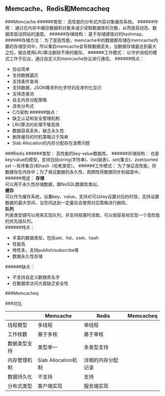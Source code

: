 ## Memcache、Redis和Memcacheq ##

###Memcache
######类型：
高性能的分布式内容对象缓存系统。
######作用：
通过在内存中缓存数据和对象来减少读取数据库的次数，从而提高动态、数据库驱动网站的速度。
######存储结构：
基于存储键值对的hashmap。
######存储方法：
为了提高性能，memcache中的数据都存储在memcache内置的存储空间中，所以重启memcache会导致数据丢失，当数据存储量达到最大之后，就会使用LRU算法删除不用的缓存。
######工作模式：
以守护进程的模式工作于后台，通过自定义的memcache协议进行通信。
######特点：
- 协议简单
- 支持数据遍历
- 支持条件查询
- 支持数据、JSON等序列化字符的反序列化显示
- 支持连接池
- 自主内存分配策略
- 具有分布式
- C/S架构
######缺点：
- 缺乏认证和安全管理机制
- LRU算法的处理不够高效
- 数据容易丢失，缺乏永久性
- 删除缓存的时机策略过于简单
- Slab Allocation的内存分配存在浪费问题

###Redis
######类型：
高性能的key-value数据库。
######存储结构：
也是key/value的模型，支持包括string(字符串)、list(链表)、set(集合)、zset(sorted set --有序集合)和hash（哈希类型）。
######工作模式：
为了保证高性能，将数据存在内存中；为了保证数据的永久性，周期性将数据同步到磁盘中。
######用途：
**存储**<br>
可以用于永久性存储数据，跟NoSQL数据库类似。<br>
**缓存**<br>
可以作为缓存系统，设置key、value，支持对可以key设置对应的时效，支持设置数据的最大空间，当空间达到一定量后会使用对应策略进行删除。<br>
**队列**<br>
列表类型键可以用来实现队列，并支持阻塞时读取，可以很容易地实现一个高性能的优先级队列。<br>
######特点：
- 丰富的数据类型，包括set、list、zset、hash
- 性能高
- 特性多，支持publish/subscribe等
- 数据永久性存储

######缺点：
- 不支持自定义数据库名字
- 在数据库访问方面缺乏安全性

###Memcacheq

###对比
<table>
  <thead>
    <tr>
      <th></th>
      <th>Memcache</th>
      <th>Redis</th>
      <th>Memcacheq</th>
    </tr>
  </thead>
  <tbody>
    <tr>
      <td>线程模型</td>
      <td>多线程</td>
      <td>单线程</td>
      <td></td>
    </tr>
    <tr>
      <td>工作核数</td>
      <td>基于多核</td>
      <td>基于单核</td>
      <td></td>
    </tr>
	<tr>
      <td>数据类型支持</td>
      <td>类型单一</td>
      <td>多类型支持</td>
      <td></td>
    </tr>
	<tr>
      <td>内存管理机制</td>
      <td>Slab Allocation机制</td>
      <td>详细的内存分配记录</td>
      <td></td>
    </tr>
	<tr>
      <td>数据持久化</td>
      <td>不支持</td>
      <td>支持</td>
      <td></td>
    </tr>
	<tr>
      <td>分布式类型</td>
      <td>客户端实现</td>
      <td>服务端实现</td>
      <td></td>
    </tr>
  </tbody>
</table>